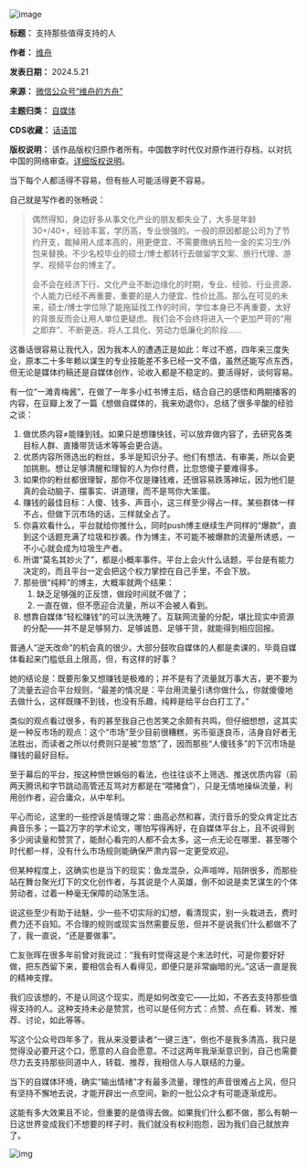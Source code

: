 ![image](https://chinadigitaltimes.net/chinese/files/2024/05/post-708145-664eab741e351.)




**标题：** 支持那些值得支持的人  

**作者：** [维舟](https://chinadigitaltimes.net/space/维舟)  

**发表日期：** 2024.5.21  

**来源：** [微信公众号“维舟的方舟”](https://web.archive.org/web/20240523023028/https://mp.weixin.qq.com/s/l5l_i5JkW9CySlfbnYknsw)  

**主题归类：** [自媒体](https://chinadigitaltimes.net/space/自媒体)  

**CDS收藏：** [话语馆](https://chinadigitaltimes.net/space/%E8%AF%9D%E8%AF%AD%E9%A6%86)  

**版权说明：** 该作品版权归原作者所有。中国数字时代仅对原作进行存档，以对抗中国的网络审查。[详细版权说明](https://chinadigitaltimes.net/chinese/copyright)。


当下每个人都活得不容易，但有些人可能活得更不容易。


自己就是写作者的张畅说：



> 偶然得知，身边好多从事文化产业的朋友都失业了，大多是年龄30+/40+，经验丰富，学历高，专业很强的。一般的原因都是公司为了节约开支，裁掉用人成本高的，用更便宜、不需要缴纳五险一金的实习生/外包来替换。不少名校毕业的硕士/博士都转行去做留学文案、旅行代理、游学、视频平台的博主了。
> 
> 
> 会不会在经济下行、文化产业不断边缘化的时期，专业、经验、行业资源、个人能力已经不再重要，重要的是人力便宜、性价比高。那么在可见的未来，硕士/博士学位除了能拖延找工作的时间，学位本身已不再重要，太好的背景反而会让用人单位更疑虑。我们会不会终将进入一个更加严苛的“用之即弃”、不断更迭、将人工具化、劳动力低廉化的阶段……


这番话很容易让我代入，因为我本人的遭遇正是如此：年过不惑，四年来三度失业，原本二十多年赖以谋生的专业技能差不多已经一文不值，虽然还能写点东西，但无论是媒体约稿还是自媒体创作，论收入都是不稳定的。要活得好，谈何容易。


有一位“一滩青梅酱”，在做了一年多小红书博主后，结合自己的感悟和两期播客的内容，在豆瓣上发了一篇《想做自媒体的，我来劝退你》，总结了很多辛酸的经验之谈：


1. 做优质内容≠能赚到钱。如果只是想赚快钱，可以放弃做内容了，去研究各类目标人群、直播带货话术等等会更合适。
2. 优质内容所筛选出的粉丝，多半是知识分子。他们有想法、有审美，所以会更加挑剔。想让足够清醒和理智的人为你付费，比忽悠傻子要难得多。
3. 如果你的粉丝都很理智，那你不仅是赚钱难，还很容易跌落神坛，因为他们是真的会动脑子、摆事实、讲道理，而不是骂你大笨蛋。
4. 赚钱的最佳目标：人傻、钱多、声音小，这三样至少得占一样。某些群体一样不占，但做下沉市场的话，三样就全占了。
5. 你喜欢看什么，平台就给你推什么，同时push博主继续生产同样的“爆款”，直到这个话题充满了垃圾和抄袭。作为博主，不可能不被爆款的流量所诱惑，一不小心就会成为垃圾生产者。
6. 所谓“莫名其妙火了”，都是小概率事件。平台上会火什么话题，平台是有能力决定的，而且平台一定会把这个权力掌控在自己手里，不会下放。
7. 那些很“纯粹”的博主，大概率就两个结果：
	1. 缺乏足够强的正反馈，做段时间就不做了；
	2. 一直在做，但不愿迎合流量，所以不会被人看到。
8. 想靠自媒体“轻松赚钱”的可以洗洗睡了。互联网流量的分配，堪比现实中资源的分配——并不是足够努力、足够诚恳、足够干货，就能得到相应回报。  

普通人“逆天改命”的机会真的很少。大部分鼓吹自媒体的人都是卖课的，毕竟自媒体看起来门槛低且上限高，但，有这样的好事？


她的结论是：既要形象又想赚钱是极难的；并不是有了流量就万事大吉，更不要为了流量去迎合平台规则，“最差的情况是：平台用流量引诱你做什么，你就傻傻地去做什么，这样既赚不到钱，也没有乐趣，纯粹是给平台白打工了。”


类似的观点看过很多，有的甚至我自己也苦笑之余颇有共鸣，但仔细想想，这其实是一种反市场的观点：这个“市场”至少目前很糟糕，劣币驱逐良币，洁身自好者无法胜出，而读者之所以付费则只是被“忽悠”了，因而那些“人傻钱多”的下沉市场是赚钱的最好目标。


至于幕后的平台，按这种愤世嫉俗的看法，也往往谈不上筛选、推送优质内容（前两天腾讯和字节跳动高管还互骂对方都是在“喂猪食”），只是无情地操纵流量，利用创作者，迎合庸众，从中牟利。


平心而论，这里的一些控诉是情理之常：曲高必然和寡，流行音乐的受众肯定比古典音乐多；一篇2万字的学术论文，哪怕写得再好，在自媒体平台上，且不说得到多少阅读量和赞赏了，能耐心看完的人都不会太多。这一点无论在哪里、甚至哪个时代都一样，没有什么市场规则能确保严肃内容一定更受欢迎。


但某种程度上，这确实也是当下的现实：鱼龙混杂，众声喧哗，陷阱很多，而那些站在舞台聚光灯下的文化创作者，与其说是个人英雄，倒不如说是卖艺谋生的个体劳动者，过着一种毫无保障的动荡生活。


说这些至少有助于祛魅，少一些不切实际的幻想，看清现实，别一头栽进去，费时费力还不自知。不合理的规则或现实当然需要反思，但并不是说我们什么都做不了了，我一直说，“还是要做事”。


亡友张晖在很多年前曾对我说过：“我有时觉得这是个末法时代，可是你要好好做，把东西留下来，要相信会有人看得见，即便只是非常幽暗的光。”这话一直是我的精神支撑。


我们应该想的，不是认同这个现实，而是如何改变它——比如，不吝去支持那些值得支持的人。这种支持未必是赞赏，也可以是任何方式：点赞、点在看、转发、推荐、讨论，如此等等。


写这个公众号四年多了，我从来没要读者“一键三连”，倒也不是我多清高，我只是觉得没必要开这个口，愿意的人自会愿意。不过这两年我渐渐意识到，自己也需要尽力去支持那些同道中人，转载、推荐，我相信人与人联结的力量。


当下的自媒体环境，确实“输出情绪”才有最多流量，理性的声音很难占上风，但只有坚持不懈地去说，才能开辟出一点空间，新的一批公众才有可能逐渐成形。


这能有多大效果且不论，但重要的是值得去做。如果我们什么都不做，那么有朝一日这世界变成我们不想要的样子时，我们就没有权利抱怨，因为我们自己就放弃了。


![img](https://chinadigitaltimes.net/chinese/files/2024/05/post-708145-664eab7425cc8.)


